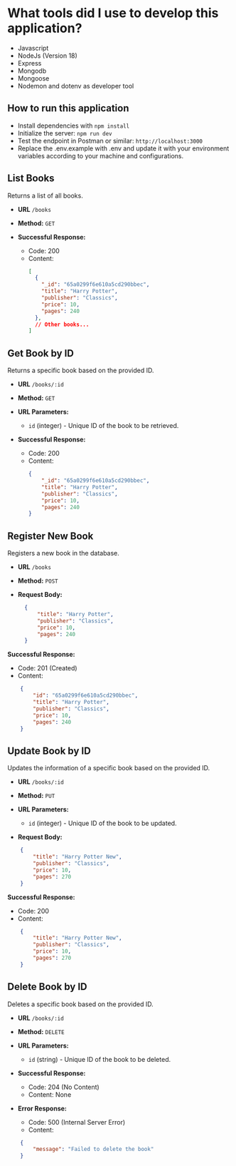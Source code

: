 # What tools did I use to develop this application?

- Javascript
- NodeJs (Version 18)
- Express
- Mongodb
- Mongoose
- Nodemon and dotenv as developer tool

## How to run this application

- Install dependencies with `npm install`
- Initialize the server: `npm run dev`
- Test the endpoint in Postman or similar: `http://localhost:3000`
- Replace the .env.example with .env and update it with your environment variables according to your machine and configurations.

## List Books

Returns a list of all books.

- **URL**
  `/books`

- **Method:**
  `GET`

- **Successful Response:**
  - Code: 200
  - Content:
    ```json
    [
      {
        "_id": "65a0299f6e610a5cd290bbec",
        "title": "Harry Potter",
        "publisher": "Classics",
        "price": 10,
        "pages": 240
      },
      // Other books...
    ]
    ```

## Get Book by ID

Returns a specific book based on the provided ID.

- **URL**
  `/books/:id`

- **Method:**
  `GET`

- **URL Parameters:**
  - `id` (integer) - Unique ID of the book to be retrieved.

- **Successful Response:**
  - Code: 200
  - Content:
    ```json
    {
        "_id": "65a0299f6e610a5cd290bbec",
        "title": "Harry Potter",
        "publisher": "Classics",
        "price": 10,
        "pages": 240
    }
    ```

## Register New Book

Registers a new book in the database.

- **URL**
  `/books`

- **Method:**
  `POST`

- **Request Body:**
  ```json
    {
        "title": "Harry Potter",
        "publisher": "Classics",
        "price": 10,
        "pages": 240
    }
  ```
**Successful Response:**

- Code: 201 (Created)
- Content: 

```json
    {
        "id": "65a0299f6e610a5cd290bbec",
        "title": "Harry Potter",
        "publisher": "Classics",
        "price": 10,
        "pages": 240
    }
  ```
## Update Book by ID

Updates the information of a specific book based on the provided ID.

- **URL** `/books/:id`
    
- **Method:** `PUT`
    
- **URL Parameters:**
    
    - `id` (integer) - Unique ID of the book to be updated.
- **Request Body:**

```json
    {
        "title": "Harry Potter New",
        "publisher": "Classics",
        "price": 10,
        "pages": 270
    }
```

 **Successful Response:**
- Code: 200
- Content:

```json
    {
        "title": "Harry Potter New",
        "publisher": "Classics",
        "price": 10,
        "pages": 270
    }
```

## Delete Book by ID

Deletes a specific book based on the provided ID.

- **URL** `/books/:id`
    
- **Method:** `DELETE`
    
- **URL Parameters:**
    - `id` (string) - Unique ID of the book to be deleted.
- **Successful Response:**
    
    - Code: 204 (No Content)
    - Content: None
- **Error Response:**
    
    - Code: 500 (Internal Server Error)
    - Content:
  
```json
    {
        "message": "Failed to delete the book"
    }
```